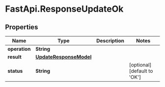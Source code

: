 # FastApi.ResponseUpdateOk

## Properties

Name | Type | Description | Notes
------------ | ------------- | ------------- | -------------
**operation** | **String** |  | 
**result** | [**UpdateResponseModel**](UpdateResponseModel.md) |  | 
**status** | **String** |  | [optional] [default to &#39;OK&#39;]



